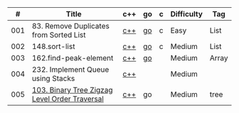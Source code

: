 | #    | Title                                                        | c++                                                          | go                                           | c    | Difficulty | Tag   |
| ---- | ------------------------------------------------------------ | ------------------------------------------------------------ | -------------------------------------------- | ---- | ---------- | ----- |
| 001  | 83. Remove Duplicates   from Sorted List                     | [c++](https://www.jianshu.com/p/af402dc6d84e)                | [go](https://www.jianshu.com/p/af402dc6d84e) | c    | Easy       | List  |
| 002  | 148.sort-list                                                | [c++](https://www.jianshu.com/p/af402dc6d84e)                | [go](https://www.jianshu.com/p/af402dc6d84e) | c    | Medium     | List  |
| 003  | 162.find-peak-element                                        | [c++](https://www.jianshu.com/p/0076f5859d9d)                | [go](https://www.jianshu.com/p/0076f5859d9d) |      | Medium     | Array |
| 004  | 232. Implement Queue   using Stacks                          | [ c++](https://www.jianshu.com/p/167961c4f096)               |                                              |      | Medium     |       |
| 005  | [103. Binary Tree Zigzag Level Order Traversal](https://leetcode-cn.com/problems/binary-tree-zigzag-level-order-traversal/) | [c++](https://github.com/wangcy6/leetcode/blob/master/005_tree_103.zigzagLevelOrder.md) | go                                           |      | Medium     | tree  |



